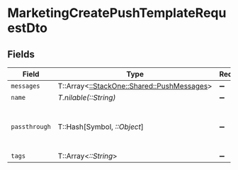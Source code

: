 # MarketingCreatePushTemplateRequestDto


## Fields

| Field                                                                             | Type                                                                              | Required                                                                          | Description                                                                       | Example                                                                           |
| --------------------------------------------------------------------------------- | --------------------------------------------------------------------------------- | --------------------------------------------------------------------------------- | --------------------------------------------------------------------------------- | --------------------------------------------------------------------------------- |
| `messages`                                                                        | T::Array<[::StackOne::Shared::PushMessages](../../models/shared/pushmessages.md)> | :heavy_minus_sign:                                                                | N/A                                                                               |                                                                                   |
| `name`                                                                            | *T.nilable(::String)*                                                             | :heavy_minus_sign:                                                                | N/A                                                                               |                                                                                   |
| `passthrough`                                                                     | T::Hash[Symbol, *::Object*]                                                       | :heavy_minus_sign:                                                                | Value to pass through to the provider                                             | {"other_known_names": "John Doe"}                                                 |
| `tags`                                                                            | T::Array<*::String*>                                                              | :heavy_minus_sign:                                                                | N/A                                                                               |                                                                                   |